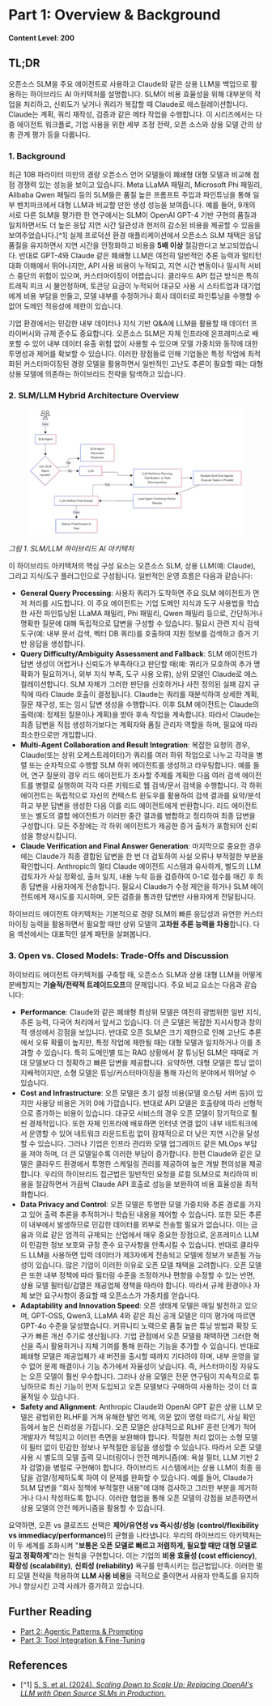 # Part 1: Overview & Background

#### Content Level: 200

## TL;DR

오픈소스 SLM을 주요 에이전트로 사용하고 Claude와 같은 상용 LLM을 백업으로 활용하는 하이브리드 AI 아키텍처를 설명합니다. SLM이 비용 효율성을 위해 대부분의 작업을 처리하고, 신뢰도가 낮거나 쿼리가 복잡할 때 Claude로 에스컬레이션합니다. Claude는 계획, 쿼리 재작성, 검증과 같은 메타 작업을 수행합니다. 이 시리즈에서는 다중 에이전트 워크플로, 기업 사용을 위한 세부 조정 전략, 오픈 소스와 상용 모델 간의 상충 관계 평가 등을 다룹니다.

### 1. Background

최근 10B 파라미터 미만의 경량 오픈소스 언어 모델들이 폐쇄형 대형 모델과 비교해 점점 경쟁력 있는 성능을 보이고 있습니다. Meta LLaMA 패밀리, Microsoft Phi 패밀리, Alibaba Qwen 패밀리 등의 SLM들은 품질 높은 프롬프트 주입과 파인튜닝을 통해 일부 벤치마크에서 대형 LLM과 비교할 만한 생성 성능을 보여줍니다. 예를 들어, 9개의 서로 다른 SLM을 평가한 한 연구에서는 SLM이 OpenAI GPT-4 기반 구현의 품질과 일치하면서도 더 높은 응답 지연 시간 일관성과 현저히 감소된 비용을 제공할 수 있음을 보여주었습니다.\[^1] 실제 프로덕션 환경 애플리케이션에서 오픈소스 SLM 채택은 응답 품질을 유지하면서 지연 시간을 안정화하고 비용을 **5배 이상** 절감한다고 보고되었습니다. 반대로 GPT-4와 Claude 같은 폐쇄형 LLM은 여전히 일반적인 추론 능력과 멀티턴 대화 이해에서 뛰어나지만, API 사용 비용이 누적되고, 지연 시간 변동이나 일시적 서비스 중단의 위험이 있으며, 커스터마이징이 어렵습니다. 클라우드 API 접근 방식은 특히 트래픽 피크 시 불안정하며, 토큰당 요금이 누적되어 대규모 사용 시 스타트업과 대기업에게 비용 부담을 만들고, 모델 내부를 수정하거나 회사 데이터로 파인튜닝을 수행할 수 없어 도메인 적응성에 제한이 있습니다.

기업 환경에서는 민감한 내부 데이터나 지식 기반 Q\&A에 LLM을 활용할 때 데이터 프라이버시와 규제 준수도 중요합니다. 오픈소스 SLM은 자체 인프라에 온프레미스로 배포할 수 있어 내부 데이터 유출 위험 없이 사용할 수 있으며 모델 가중치와 동작에 대한 투명성과 제어를 확보할 수 있습니다. 이러한 장점들로 인해 기업들은 특정 작업에 최적화된 커스터마이징된 경량 모델을 활용하면서 일반적인 고난도 추론이 필요할 때는 대형 상용 모델에 의존하는 하이브리드 전략을 탐색하고 있습니다.

### 2. SLM/LLM Hybrid Architecture Overview

<figure><img src="../../.gitbook/assets/slm_llm_hybrid_part1.png" alt=""><figcaption></figcaption></figure>

_그림 1. SLM/LLM 하이브리드 AI 아키텍처_

이 하이브리드 아키텍처의 핵심 구성 요소는 오픈소스 SLM, 상용 LLM(예: Claude), 그리고 지식/도구 플러그인으로 구성됩니다. 일반적인 운영 흐름은 다음과 같습니다:

* **General Query Processing**: 사용자 쿼리가 도착하면 주요 SLM 에이전트가 먼저 처리를 시도합니다. 이 주요 에이전트는 기업 도메인 지식과 도구 사용법을 학습한 사전 파인튜닝된 LLaMA 패밀리, Phi 패밀리, Qwen 패밀리 등으로, 간단하거나 명확한 질문에 대해 독립적으로 답변을 구성할 수 있습니다. 필요시 관련 지식 검색 도구(예: 내부 문서 검색, 벡터 DB 쿼리)를 호출하여 지원 정보를 검색하고 증거 기반 응답을 생성합니다.
* **Query Difficulty/Ambiguity Assessment and Fallback**: SLM 에이전트가 답변 생성이 어렵거나 신뢰도가 부족하다고 판단할 때(예: 쿼리가 모호하여 추가 명확화가 필요하거나, 외부 지식 부족, 도구 사용 오류), 상위 모델인 Claude로 에스컬레이션합니다. SLM 자체가 그러한 판단을 신호하거나 사전 정의된 실패 감지 규칙에 따라 Claude 호출이 결정됩니다. Claude는 쿼리를 재분석하여 상세한 계획, 질문 재구성, 또는 임시 답변 생성을 수행합니다. 이후 SLM 에이전트는 Claude의 출력(예: 정제된 질문이나 계획)을 받아 후속 작업을 계속합니다. 따라서 Claude는 최종 답변을 직접 생성하기보다는 계획자와 품질 관리자 역할을 하며, 필요에 따라 최소한으로만 개입합니다.
* **Multi-Agent Collaboration and Result Integration**: 복잡한 요청의 경우, Claude(또는 상위 오케스트레이터)가 쿼리를 여러 하위 작업으로 나누고 각각을 병렬 또는 순차적으로 수행할 SLM 하위 에이전트를 생성하고 라우팅합니다. 예를 들어, 연구 질문의 경우 리드 에이전트가 조사할 주제를 계획한 다음 여러 검색 에이전트를 병렬로 실행하여 각각 다른 키워드로 웹 검색/문서 검색을 수행합니다. 각 하위 에이전트는 독립적으로 자신의 컨텍스트 윈도우를 활용하여 검색 결과를 요약/분석하고 부분 답변을 생성한 다음 이를 리드 에이전트에게 반환합니다. 리드 에이전트 또는 별도의 결합 에이전트가 이러한 중간 결과를 병합하고 정리하여 최종 답변을 구성합니다. 모든 주장에는 각 하위 에이전트가 제공한 증거 출처가 포함되어 신뢰성을 향상시킵니다.
* **Claude Verification and Final Answer Generation**: 마지막으로 중요한 경우에는 Claude가 최종 결합된 답변을 한 번 더 검토하여 사실 오류나 부적절한 부분을 확인합니다. Anthropic의 멀티 Claude 에이전트 시스템과 유사하게, 별도의 LLM 검토자가 사실 정확성, 출처 일치, 내용 누락 등을 검증하여 0-1로 점수를 매긴 후 최종 답변을 사용자에게 전송합니다. 필요시 Claude가 수정 제안을 하거나 SLM 에이전트에게 재시도를 지시하며, 모든 검증을 통과한 답변만 사용자에게 전달됩니다.

하이브리드 에이전트 아키텍처는 기본적으로 경량 SLM의 빠른 응답성과 유연한 커스터마이징 능력을 활용하면서 필요할 때만 상위 모델의 **고차원 추론 능력을 차용**합니다. 다음 섹션에서는 대표적인 설계 패턴을 살펴봅니다.

### 3. Open vs. Closed Models: Trade-Offs and Discussion

하이브리드 에이전트 아키텍처를 구축할 때, 오픈소스 SLM과 상용 대형 LLM을 어떻게 분배할지는 **기술적/전략적 트레이드오프**의 문제입니다. 주요 비교 요소는 다음과 같습니다:

* **Performance**: Claude와 같은 폐쇄형 최상위 모델은 여전히 광범위한 일반 지식, 추론 능력, 다국어 처리에서 앞서고 있습니다. 더 큰 모델은 복잡한 지시사항과 창의적 생성에서 강점을 보입니다. 반대로 오픈 SLM은 크기 제한으로 인해 고난도 추론에서 오류 확률이 높지만, 특정 작업에 제한될 때는 대형 모델과 일치하거나 이를 초과할 수 있습니다. 특히 도메인별 또는 RAG 상황에서 잘 튜닝된 SLM은 때때로 거대 모델보다 더 정확하고 빠른 답변을 제공합니다. 요약하면, 대형 모델은 튜닝 없이 지배적이지만, 소형 모델은 튜닝/커스터마이징을 통해 자신의 분야에서 뛰어날 수 있습니다.
* **Cost and Infrastructure**: 오픈 모델은 초기 설정 비용(모델 호스팅 서버 등)이 있지만 사용당 비용은 거의 0에 가깝습니다. 반대로 API 모델은 호출량에 따라 선형적으로 증가하는 비용이 있습니다. 대규모 서비스의 경우 오픈 모델이 장기적으로 훨씬 경제적입니다. 또한 자체 인프라에 배포하면 인터넷 연결 없이 내부 네트워크에서 운영할 수 있어 네트워크 라운드트립 없이 잠재적으로 더 낮은 지연 시간을 달성할 수 있습니다. 그러나 기업은 인프라 관리와 모델 업그레이드 같은 MLOps 부담을 져야 하며, 더 큰 모델일수록 이러한 부담이 증가합니다. 한편 Claude와 같은 모델은 클라우드 환경에서 투명한 스케일링 관리를 제공하여 높은 개발 편의성을 제공합니다. 우리의 하이브리드 접근법은 일반적인 요청을 로컬 SLM으로 처리하여 비용을 절감하면서 가끔씩 Claude API 호출로 성능을 보완하여 비용 효율성을 최적화합니다.
* **Data Privacy and Control**: 오픈 모델은 투명한 모델 가중치와 추론 경로를 가지고 있어 출력 추론을 추적하거나 학습된 내용을 제어할 수 있습니다. 또한 모든 추론이 내부에서 발생하므로 민감한 데이터를 외부로 전송할 필요가 없습니다. 이는 금융과 의료 같은 엄격히 규제되는 산업에서 매우 중요한 장점으로, 온프레미스 LLM이 민감한 정보 보호와 규정 준수 요구사항을 만족시킬 수 있습니다. 반대로 클라우드 LLM을 사용하면 입력 데이터가 제3자에게 전송되고 모델에 정보가 보존될 가능성이 있습니다. 많은 기업이 이러한 이유로 오픈 모델 채택을 고려합니다. 오픈 모델은 또한 내부 정책에 따라 필터링 수준을 조정하거나 편향을 수정할 수 있는 반면, 상용 모델 필터링/검열은 제공업체 정책을 따라야 합니다. 따라서 규제 환경이나 자체 보안 요구사항이 중요할 때 오픈소스가 가중치를 얻습니다.
* **Adaptability and Innovation Speed**: 오픈 생태계 모델은 매일 발전하고 있으며, GPT-OSS, Qwen3, LLaMA 4와 같은 최신 공개 모델은 이미 평가에 따르면 GPT-4o 수준을 달성했습니다. 커뮤니티 노력으로 품질 높은 튜닝 방법과 확장 도구가 빠른 개선 주기로 생산됩니다. 기업 관점에서 오픈 모델을 채택하면 그러한 혁신을 즉시 활용하거나 자체 기여를 통해 원하는 기능을 추가할 수 있습니다. 반대로 폐쇄형 모델은 제공업체가 새 버전을 출시할 때까지 기다려야 하며, 내부 운영을 알 수 없어 문제 해결이나 기능 추가에서 자율성이 낮습니다. 즉, 커스터마이징 자유도는 오픈 모델이 훨씬 우수합니다. 그러나 상용 모델은 전문 연구팀이 지속적으로 튜닝하므로 최신 기능이 먼저 도입되고 오픈 모델보다 구매하여 사용하는 것이 더 효율적일 수 있습니다.
* **Safety and Alignment**: Anthropic Claude와 OpenAI GPT 같은 상용 LLM 모델은 광범위한 RLHF를 거쳐 유해한 발언 억제, 의문 없이 명령 따르기, 사실 확인 등에서 높은 신뢰성을 가집니다. 오픈 모델은 상대적으로 RLHF 훈련 단계가 적어 개발자가 책임지고 이러한 측면을 보완해야 합니다. 적절한 처리 없이는 소형 모델이 필터 없이 민감한 정보나 부적절한 응답을 생성할 수 있습니다. 따라서 오픈 모델 사용 시 별도의 모델 출력 모니터링이나 안전 메커니즘(예: 욕설 필터, LLM 기반 2차 검열)을 병렬로 구현해야 합니다. 하이브리드 시스템에서는 상용 LLM이 최종 응답을 검열/정제하도록 하여 이 문제를 완화할 수 있습니다. 예를 들어, Claude가 SLM 답변을 "회사 정책에 부적절한 내용"에 대해 검사하고 그러한 부분을 제거하거나 다시 작성하도록 합니다. 이러한 협업을 통해 오픈 모델의 강점을 보존하면서 상용 모델의 안전 메커니즘을 활용할 수 있습니다.

요약하면, 오픈 vs 클로즈드 선택은 **제어/유연성 vs 즉시성/성능 (control/flexibility vs immediacy/performance)**&#xC758; 균형을 나타냅니다. 우리의 하이브리드 아키텍처는 이 두 세계를 조화시켜 "**보통은 오픈 모델로 빠르고 저렴하게, 필요할 때만 대형 모델로 깊고 정확하게**"라는 원칙을 구현합니다. 이는 기업의 **비용 효율성 (cost efficiency)**, **확장성 (scalability)**, **신뢰성 (reliability)** 욕구를 만족시키는 접근법입니다. 이러한 멀티 모델 전략을 적용하여 **LLM 사용 비용**을 극적으로 줄이면서 사용자 만족도를 유지하거나 향상시킨 고객 사례가 증가하고 있습니다.

## Further Reading

* [Part 2: Agentic Patterns & Prompting](https://housekdk.gitbook.io/ml/genai/open-source-slm-based-hybrid-agent-ai-architecture/part-2-agentic-patterns-and-prompting)
* [Part 3: Tool Integration & Fine-Tuning](https://housekdk.gitbook.io/ml/genai/open-source-slm-based-hybrid-agent-ai-architecture/part-3-tool-integration-and-fine-tuning)

## References

* \[^1] [S. S. et al. (2024). _Scaling Down to Scale Up: Replacing OpenAI's LLM with Open Source SLMs in Production_.](https://arxiv.org/abs/2312.14972)
